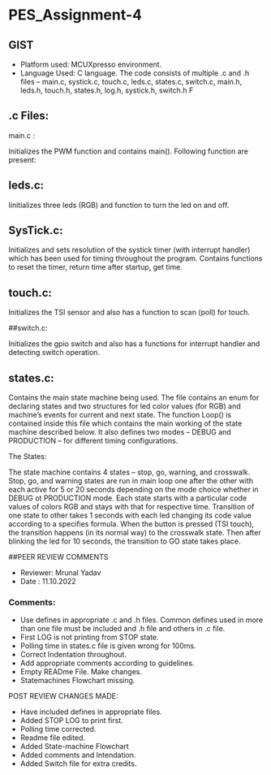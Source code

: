# PES_Assignment-4

## GIST
- Platform used: MCUXpresso environment. 
- Language Used: C language. 
The code consists of multiple .c and .h files – main.c, systick.c, touch.c, leds.c, states.c, switch.c, main.h, leds.h, touch.h, states.h, log.h, systick.h, switch.h F

## .c Files:

main.c : <br />

Initializes the PWM function and contains main(). Following function are present: <br />

## leds.c: <br />

Iinitializes three leds (RGB) and function to turn the led on and off. <br />

## SysTick.c: <br />

Initializes and sets resolution of the systick timer (with interrupt handler) which has been used for timing throughout the program. Contains functions to reset the timer, return time after startup, get time. <br />

## touch.c: <br />

Initializes the TSI sensor and also has a function to scan (poll) for touch. <br />

##switch.c: <br />

Initializes the gpio switch and also has a functions for interrupt handler and detecting switch operation. <br />

## states.c: <br />

Contains the main state machine being used. The file contains an enum for declaring states and two structures for led color values (for RGB) and machine’s events for current and next state. The function Loop() is contained inside this file which contains the main working of the state machine described below.  It also defines two modes – DEBUG and PRODUCTION – for different timing configurations.

The States: <br />

The state machine contains 4 states – stop, go, warning, and crosswalk. Stop, go, and warning states are run in main loop one after the other with each active for 5 or 20 seconds depending on the mode choice whether in DEBUG ot PRODUCTION mode. Each state starts with a particular code values of colors RGB and stays with that for respective time. Transition of one state to other takes 1 seconds with each led changing its code value according to a specifies formula. When the button is pressed (TSI touch), the transition happens (in its normal way) to the crosswalk state. Then after blinking the led for 10 seconds, the transition to GO state takes place.


##PEER REVIEW COMMENTS
- Reviewer: Mrunal Yadav
- Date : 11.10.2022
### Comments:
- Use defines in appropriate .c and .h files. Common defines used in more than one file must be included and .h file and others in .c file.
- First LOG is not printing from STOP state. 
- Polling time in states.c file is given wrong for 100ms. 
- Correct Indentation throughout.
- Add appropriate comments according to guidelines.
- Empty READme File. Make changes.
- Statemachines Flowchart missing.

POST REVIEW CHANGES MADE:
- Have included defines in appropriate files.
- Added STOP LOG to print first.
- Polling time corrected.
- Readme file edited.
- Added State-machine Flowchart
- Added comments and Intendation.
- Added Switch file for extra credits. 

